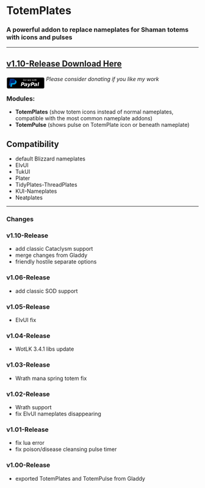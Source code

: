 # TotemPlates

### A powerful addon to replace nameplates for Shaman totems with icons and pulses

---

## [v1.10-Release Download Here](https://github.com/XiconQoo/TotemPlates/releases/download/v1.10-Release/TotemPlates_v1.10-Release.zip)

###### <a target="_blank" rel="noopener noreferrer" href="https://www.paypal.me/xiconqoo/10"><img src="https://raw.githubusercontent.com/XiconQoo/Gladdy/readme-media/Paypal-Donate.png" height="30" style="margin-top:-30px;position:relative;top:20px;"></a> Please consider donating if you like my work

### Modules:
- **TotemPlates** (show totem icons instead of normal nameplates, compatible with the most common nameplate addons)
- **TotemPulse** (shows pulse on TotemPlate icon or beneath nameplate)

## Compatibility

- default Blizzard nameplates
- ElvUI
- TukUI
- Plater
- TidyPlates-ThreadPlates
- KUI-Nameplates
- Neatplates

---

### Changes

### v1.10-Release
- add classic Cataclysm support
- merge changes from Gladdy
- friendly hostile separate options

### v1.06-Release
- add classic SOD support

### v1.05-Release

- ElvUI fix

### v1.04-Release

- WotLK 3.4.1 libs update

### v1.03-Release

- Wrath mana spring totem fix

### v1.02-Release

- Wrath support
- fix ElvUI nameplates disappearing

### v1.01-Release

- fix lua error
- fix poison/disease cleansing pulse timer

### v1.00-Release

- exported TotemPlates and TotemPulse from Gladdy